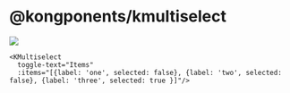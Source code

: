 # @kongponents/kmultiselect

[![](https://img.shields.io/npm/v/@kongponents/kmultiselect.svg?style=flat-square)](https://www.npmjs.com/package/@kongponents/kmultiselect)

```vue
<KMultiselect
  toggle-text="Items"
  :items="[{label: 'one', selected: false}, {label: 'two', selected: false}, {label: 'three', selected: true }]"/>
```
